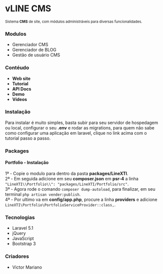 # vLINE CMS
<small> Sistema <strong>CMS</strong> de site, com módulos administráveis para diversas funcionalidades.</small>
 
<h3>Modulos</h3>
<ul>
 	<li>Gerenciador CMS</li>
 	<li>Gerenciador de BLOG</li>
	<li>Gestão de usuário CMS</li>
</ul>
 
<h3>Contéudo</h3>
<ul>
	<li><strong>Web site</strong><a href=""></a> </li>
	<li><strong>Tutorial</strong><a href=""></a> </li>
	<li><strong>API Docs</strong><a href=""></a> </li>
	<li><strong>Demo</strong><a href=""></a> </li>
	<li><strong>Vídeos</strong><a href=""></a> </li>
</ul>

<h3>Instalação</h3>
Para instalar é muito simples, basta subir para seu servidor de hospedagem ou local, configurar o seu <strong>.env</strong> e rodar as migrations, para quem não sabe como configurar uma aplicação em laravel, clique no link acima com o tutorial passo a passo.

<h3>Packages</h3>

<h4>Portfolio - Instalação</h4>
<p>
	1ª - Copie o modulo para dentro da pasta <strong>packages/LineXTI</strong>.<br/>
	2ª - Em seguida adicione em seu <strong>composer.json</strong> em <strong>psr-4</strong> a linha <code> "LineXTI\\Portfolio\\": "packages/LineXTI/Portfolio/src"</code>. <br/>
	3ª - Agora rode o comando <code>composer dump-autoload</code>, para finalizar, em seu terminal <code>php artisan vender:publish</code>.<br/>
	4ª - Por ultimo va em <strong>config/app.php</strong>, procure a linha <strong>providers</strong> e adicione <code>LineXTI\Portfolio\PortfolioServiceProvider::class,</code>.<br/>
</p>

<h3>Tecnologias</h3>
<ul>
	<li>Laravel 5.1</li>
	<li>jQuery</li>
	<li>JavaScript</li>
	<li>Bootstrap 3</li>
</ul>
 
<h3>Criadores</h3>
<ul>
	<li>Victor Mariano</li>
</ul>